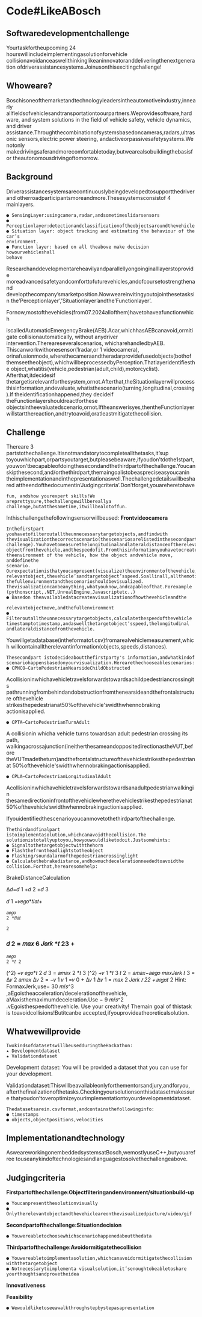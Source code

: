 # Code#LikeABosch

## Softwaredevelopmentchallenge

Yourtaskfortheupcoming 24 hourswillincludeimplementingasolutionforvehicle
collisionavoidanceaswellthinkinglikeaninnovatoranddeliveringthenextgeneration
ofdriverassistancesystems.Joinusonthisexcitingchallenge!

## Whoweare?

Boschisoneofthemarketandtechnologyleadersintheautomotiveindustry,innearly
allfieldsofvehiclesandtransportationtoourpartners.Weprovidesoftware,hardware,
and system solutions in the field of vehicle safety, vehicle dynamics, and driver
assistance.Throughthecombinationofsystemsbasedoncameras,radars,ultrasonic
sensors,electric power steering, andactiveorpassivesafetysystems.We notonly
makedrivingsaferandmorecomfortabletoday,butwearealsobuildingthebasisfor
theautonomousdrivingoftomorrow.

## Background

Driverassistancesystemsarecontinuouslybeingdevelopedtosupportthedriverand
otherroadparticipantsmoreandmore.Thesesystemsconsistof 4 mainlayers.

```
● SensingLayer:usingcamera,radar,andsometimeslidarsensors
● Perceptionlayer:detectionandclassificationoftheobjectsaroundthevehicle
● Situation layer: object tracking and estimating the behaviour of the car’s
environment.
● Function layer: based on all theabove make decision howourvehicleshall
behave
```
Researchanddevelopmentareheavilyandparallellyongoinginalllayerstoprovide
moreadvancedsafetyandcomforttofuturevehicles,andofcoursetostrengthenand
developthecompany’smarketposition.Nowweareinvitingyoutojointhesetasksin
the’Perceptionlayer’,’Situationlayer’andthe’Functionlayer’.

Fornow,mostofthevehicles(from07.2024allofthem)havetohaveafunctionwhich


iscalledAutomaticEmergencyBrake(AEB).Acar,whichhasAEBcanavoid,ormitigate
collisionautomatically, without anydriver intervention.Thereareseveralscenarios,
whicharehandledbyAEB. Thiscanworkwithonesensor(1radar,or 1 videocamera),
orinafusionmode,wherethecameraandtheradarprovidefusedobjects(bothof
themseetheobject),whichwillbeprocessedbyPerception.Thatlayeridentifiesthe
object,whatitis(vehicle,pedestrian(adult,child),motorcyclist). Afterthat,itdecidesif
thetargetisrelevantforthesystem,ornot.Afterthat,theSituationlayerwillprocess
thisinformation,andevaluate,whatisthescenario(turning,longitudinal,crossing).If
theidentificationhappened,they decideif theFunctionlayershouldreactforthese
objectsintheevaluatedscenario,ornot.Iftheanswerisyes,thentheFunctionlayer
willstartthereaction,andtrytoavoid,oratleastmitigatethecollision.

## Challenge

Thereare 3 partstothechallenge.Itisnotmandatorytocompleteallthetasks,it’sup
toyouwhichpart,orpartsyoutarget,butpleasebeaware,ifyoudon’tdothe1stpart,
youwon’tbecapableofdoingthesecondandthethirdpartofthechallenge.Youcan
skipthesecond,and/orthethirdpart,themaingoalistobeaspreciseasyoucanin
theimplementationandinthepresentationaswell.Thechallengedetailswillbeshared
attheendofthedocumentin’Judgingcriteria’.Don’tforget,youareheretohave

```
fun, andshow yourexpert skills!We areprettysure,thechallengewillbereallya
challenge,butatthesametime,itwillbealotoffun.
```
Inthischallengethefollowingsensorwillbeused: **Frontvideocamera**

```
Inthefirstpart youhavetofilteroutalltheunnecessarytargetobjects,andfindwith
thevisualizationthecorrectscenario(thescenariosarelistedinthesecondpartofthe
challenge).Youhavetomeasurethelongitudinalandlateraldistanceoftherelevant
objectfromthevehicle,andthespeedofit.Fromthisinformationyouhavetocreate
theenvironment of the vehicle, how the object andvehicle move, anddefinethe
scenario.
Ourexpectationisthatyoucanpresent(visualize)theenvironmentofthevehicle,the
relevantobject,thevehicle’sandtargetobject’sspeed.Soallinall,allthemotionsand
thefullenvironmentandthescenarioshouldbevisualized.
Thevisualizationcanbeanything,whatyouknow,andcapableofthat.Forexample
(pythonscript,.NET,UnrealEngine,Javascriptetc..)
● Basedon theavailabledatacreateavisualizationofhowthevehicleandthe
```

```
relevantobjectmove,andthefullenvironment
● Filteroutalltheunnecessarytargetobjects,calculatethespeedofthevehicle
timestamptotimestamp,andaswellthetargetobject’sspeed,thelongitudinal
andlateraldistancefromthevehicle.
```
Youwillgetadatabase(intheformatof.csv)fromarealvehiclemeasurement,which
willcontainalltherelevantinformation(objects,speeds,distances).

```
Thesecondpart istodecideaboutthefirstparty's information,andwhatkindof
scenariohappensbasedonyourvisualization.Herearethechooseablescenarios:
● CPNCO–CartoPedestrianNearsideChildObstructed
```
Acollisioninwhichavehicletravelsforwardstowardsachildpedestriancrossingits
pathrunningfrombehindandobstructionfromthenearsideandthefrontalstructure
ofthevehicle strikesthepedestrianat50%ofthevehicle'swidthwhennobraking
actionisapplied.

```
● CPTA–CartoPedestrianTurnAdult
```
A collisionin whicha vehicle turns towardsan adult pedestrian crossing its path,
walkingacrossajunction(ineitherthesameandoppositedirectionastheVUT,before
theVUTmadetheturn)andthefrontalstructureofthevehiclestrikesthepedestrianat
50%ofthevehicle'swidthwhennobrakingactionisapplied.


```
● CPLA–CartoPedestrianLongitudinalAdult
```
Acollisioninwhichavehicletravelsforwardstowardsanadultpedestrianwalkingin
thesamedirectioninfrontofthevehiclewherethevehiclestrikesthepedestrianat
50%ofthevehicle’swidthwhennobrakingactionisapplied.

Ifyouidentifiedthescenarioyoucanmovetothethirdpartofthechallenge.

```
Thethirdandfinalpart istoimplementasolution,whichcanavoidthecollision.The
solutionistotallyuptoyou,howyouwouldliketodoit.Justsomehints:
● Signaltothetargetobjectwiththehorn
● Flashthefrontheadlightstotheobject
● Flashing/soundalarmofthepedestriancrossinglight
● Calculatethebrakedistance,andhowmuchdecelerationneededtoavoidthe
collision.Forthat,herearesomehelp:
```

BrakeDistanceCalculation

∆𝑑=𝑑 1 +𝑑 2 +𝑑 3

𝑑 1 =𝑣𝑒𝑔𝑜*𝑡𝑙𝑎𝑡+

```
𝑎𝑒𝑔𝑜
2 *𝑡𝑙𝑎𝑡
```
```
2
```
### 𝑑 2 = 𝑚𝑎𝑥 6 𝐽𝑒𝑟𝑘 *𝑡 23 +

```
𝑎𝑒𝑔𝑜
2 *𝑡 2
```
(^2) +𝑣
𝑒𝑔𝑜*𝑡 2
𝑑 3 =
𝑎𝑚𝑎𝑥
2 *𝑡 3
(^2) +𝑣
1 *𝑡 3
𝑡 2 =
𝑎𝑚𝑎𝑥−𝑎𝑒𝑔𝑜
𝑚𝑎𝑥𝐽𝑒𝑟𝑘
𝑡 3 =
∆𝑣 2
𝑎𝑚𝑎𝑥
∆𝑣 2 = −𝑣 1
𝑣 1 =𝑣 0 + ∆𝑣 1
∆𝑣 1 = 𝑚𝑎𝑥 2 𝐽𝑒𝑟𝑘 *𝑡 22 +𝑎𝑒𝑔𝑜*𝑡 2
Hint: FormaxJerk,use− 30 𝑚/𝑠^3 ,aEgoistheacceleration/decelerationofthevehicle,
aMaxisthemaximumdeceleration.Use − 9 𝑚/𝑠^2 .vEgoisthespeedofthevehicle.
Use your creativity! Themain goal of thistask is toavoidcollisions!Butitcanbe
accepted,ifyouprovideatheoreticalsolution.

## Whatwewillprovide

```
TwokindsofdatasetswillbeusedduringtheHackathon:
★ Developmentdataset
★ Validationdataset
```

Development dataset: You will be provided a dataset that you can use for your
development.

Validationdataset:Thiswillbeavailableonlyforthementorsandjury,andforyou,
afterthefinalizationofthetasks.Checkingyoursolutionsonthisdatasetmakessure
thatyoudon’toveroptimizeyourimplementationtoyourdevelopmentdataset.

```
Thedatasetsarein.csvformat,andcontainsthefollowinginfo:
● timestamps
● objects,objectpositions,velocities
```
## Implementationandtechnology

AsweareworkingonembeddedsystemsatBosch,wemostlyuseC++,butyouarefree
touseanykindoftechnologiesandlanguagestosolvethechallengeabove.

## Judgingcriteria

**Firstpartofthechallenge:Objectfilteringandenvironment/situationbuild-up**

```
● Youcanpresentthesolutionvisually
● Onlytherelevantobjectandthevehicleareonthevisualizedpicture/video/gif
```
**Secondpartofthechallenge:Situationdecision**

```
● Youwereabletochoosewhichscenariohappenedaboutthedata
```
**Thirdpartofthechallenge:Avoidormitigatethecollision**

```
● Youwereabletoimplementasolution,whichcanavoidormitigatethecollision
withthetargetobject
● Notnecessarytoimplementa visualsolution,it’senoughtobeabletoshare
yourthoughtsandprovetheidea
```
**Innovativeness**

**Feasibility**

```
● Wewouldliketoseeawalkthroughstepbystepasapresentation
```

